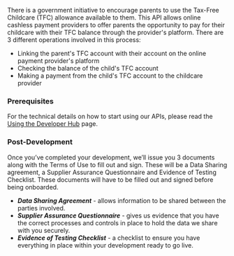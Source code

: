 There is a government initiative to encourage parents to use the Tax-Free Childcare (TFC) allowance available to them. This API allows online cashless payment providers to offer parents the opportunity to pay for their childcare with their TFC balance through the provider's platform.
There are 3 different operations involved in this process:
- Linking the parent's TFC account with their account on the online payment provider's platform
- Checking the balance of the child's TFC account
- Making a payment from the child's TFC account to the childcare provider

### Prerequisites

For the technical details on how to start using our APIs, please read the [Using the Developer Hub](https://developer.service.hmrc.gov.uk/api-documentation/docs/using-the-hub) page. 

### Post-Development

Once you’ve completed your development, we’ll issue you 3 documents along with the Terms of Use to fill out and sign. These will be a Data Sharing agreement, a Supplier Assurance Questionnaire and Evidence of Testing Checklist. These documents will have to be filled out and signed before being onboarded.

- ***Data Sharing Agreement*** - allows information to be shared between the parties involved.
- ***Supplier Assurance Questionnaire*** - gives us evidence that you have the correct processes and controls in place to hold the data we share with you securely.
- ***Evidence of Testing Checklist*** - a checklist to ensure you have everything in place within your development ready to go live.
